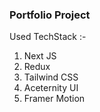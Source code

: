 ### Portfolio Project

Used TechStack :-

1. Next JS
2. Redux
3. Tailwind CSS
4. Aceternity UI
5. Framer Motion
